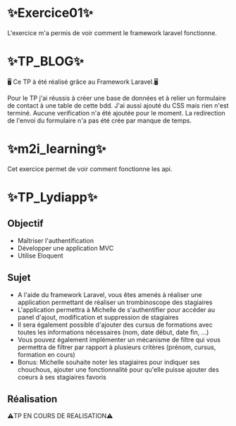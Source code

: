 # ✨Exercice01✨

L'exercice m'a permis de voir comment le framework laravel fonctionne.

# ✨TP_BLOG✨

🖥️ Ce TP à été réalisé grâce au Framework Laravel.🖥️

Pour le TP j'ai réussis à créer une base de données et à relier un formulaire de contact à une table de cette bdd. J'ai aussi ajouté du CSS mais rien n'est terminé.
Aucune verification n'a été ajoutée pour le moment.
La redirection de l'envoi du formulaire n'a pas été crée par manque de temps.

# ✨m2i_learning✨

Cet exercice permet de voir comment fonctionne les api.

# ✨TP_Lydiapp✨

## Objectif
 - Maîtriser l'authentification
 - Développer une application MVC
 - Utilise Eloquent

## Sujet
 - A l'aide du framework Laravel, vous êtes amenés à réaliser une application permettant de réaliser un trombinoscope des stagiaires
 - L'application permettra à Michelle de s'authentifier pour accéder au panel d'ajout, modification et suppression de stagiaires
 - Il sera également possible d'ajouter des cursus de formations avec toutes les informations nécessaires (nom, date début, date fin, ...)
 - Vous pouvez également implémenter un mécanisme de filtre qui vous permettra de filtrer par rapport à plusieurs critères (prénom, cursus, formation en cours)
 - Bonus: Michelle souhaite noter les stagiaires pour indiquer ses chouchous, ajouter une fonctionnalité pour qu'elle puisse ajouter des coeurs à ses stagiaires favoris

## Réalisation

⚠️TP EN COURS DE REALISATION⚠️
